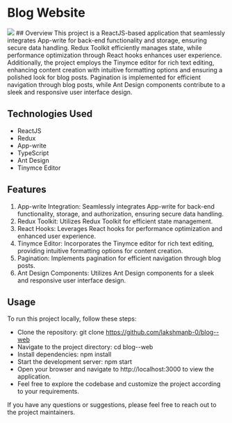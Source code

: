# Blog Website

<img src='https://i.postimg.cc/JnXTTgpV/214shots-so.png' />
## Overview
This project is a ReactJS-based application that seamlessly integrates App-write for back-end functionality and storage, ensuring secure data handling. Redux Toolkit efficiently manages state, while performance optimization through React hooks enhances user experience. Additionally, the project employs the Tinymce editor for rich text editing, enhancing content creation with intuitive formatting options and ensuring a polished look for blog posts. Pagination is implemented for efficient navigation through blog posts, while Ant Design components contribute to a sleek and responsive user interface design.

## Technologies Used

- ReactJS
- Redux
- App-write
- TypeScript
- Ant Design
- Tinymce Editor

## Features

1. App-write Integration: Seamlessly integrates App-write for back-end functionality, storage, and authorization, ensuring secure data handling.
2. Redux Toolkit: Utilizes Redux Toolkit for efficient state management.
3. React Hooks: Leverages React hooks for performance optimization and enhanced user experience.
4. Tinymce Editor: Incorporates the Tinymce editor for rich text editing, providing intuitive formatting options for content creation.
5. Pagination: Implements pagination for efficient navigation through blog posts.
6. Ant Design Components: Utilizes Ant Design components for a sleek and responsive user interface design.

## Usage

To run this project locally, follow these steps:

- Clone the repository: git clone https://github.com/lakshmanb-0/blog--web
- Navigate to the project directory: cd blog--web
- Install dependencies: npm install
- Start the development server: npm start
- Open your browser and navigate to http://localhost:3000 to view the application.
- Feel free to explore the codebase and customize the project according to your requirements.

If you have any questions or suggestions, please feel free to reach out to the project maintainers.
